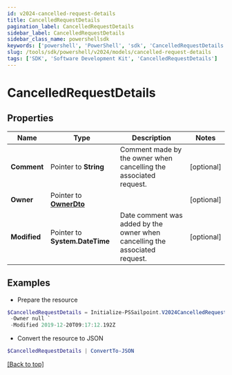 ```yaml
---
id: v2024-cancelled-request-details
title: CancelledRequestDetails
pagination_label: CancelledRequestDetails
sidebar_label: CancelledRequestDetails
sidebar_class_name: powershellsdk
keywords: ['powershell', 'PowerShell', 'sdk', 'CancelledRequestDetails'] 
slug: /tools/sdk/powershell/v2024/models/cancelled-request-details
tags: ['SDK', 'Software Development Kit', 'CancelledRequestDetails']
---
```



# CancelledRequestDetails

## Properties

Name | Type | Description | Notes
------------ | ------------- | ------------- | -------------
**Comment** |  Pointer to **String** | Comment made by the owner when cancelling the associated request. | [optional] 
**Owner** |  Pointer to [**OwnerDto**](owner-dto) |  | [optional] 
**Modified** |  Pointer to **System.DateTime** | Date comment was added by the owner when cancelling the associated request. | [optional] 

## Examples

- Prepare the resource
```powershell
$CancelledRequestDetails = Initialize-PSSailpoint.V2024CancelledRequestDetails  -Comment This request must be cancelled. `
 -Owner null `
 -Modified 2019-12-20T09:17:12.192Z
```

- Convert the resource to JSON
```powershell
$CancelledRequestDetails | ConvertTo-JSON
```


[[Back to top]](#) 


